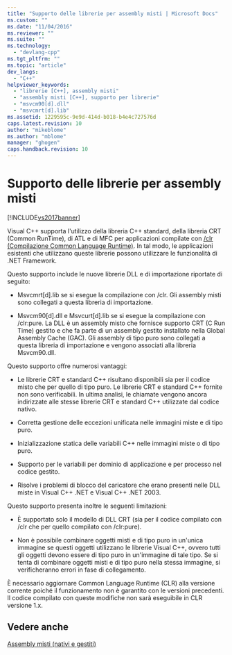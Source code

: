 ```yaml
---
title: "Supporto delle librerie per assembly misti | Microsoft Docs"
ms.custom: ""
ms.date: "11/04/2016"
ms.reviewer: ""
ms.suite: ""
ms.technology: 
  - "devlang-cpp"
ms.tgt_pltfrm: ""
ms.topic: "article"
dev_langs: 
  - "C++"
helpviewer_keywords: 
  - "librerie [C++], assembly misti"
  - "assembly misti [C++], supporto per librerie"
  - "msvcm90[d].dll"
  - "msvcmrt[d].lib"
ms.assetid: 1229595c-9e9d-414d-b018-b4e4c727576d
caps.latest.revision: 10
author: "mikeblome"
ms.author: "mblome"
manager: "ghogen"
caps.handback.revision: 10
---
```

# Supporto delle librerie per assembly misti
[!INCLUDE[vs2017banner](../assembler/inline/includes/vs2017banner.md)]

Visual C\+\+ supporta l'utilizzo della libreria C\+\+ standard, della libreria CRT \(Common RunTime\), di ATL e di MFC per applicazioni compilate con [\/clr \(Compilazione Common Language Runtime\)](../build/reference/clr-common-language-runtime-compilation.md).  In tal modo, le applicazioni esistenti che utilizzano queste librerie possono utilizzare le funzionalità di .NET Framework.  
  
 Questo supporto include le nuove librerie DLL e di importazione riportate di seguito:  
  
-   Msvcmrt\[d\].lib se si esegue la compilazione con \/clr.  Gli assembly misti sono collegati a questa libreria di importazione.  
  
-   Msvcm90\[d\].dll e Msvcurt\[d\].lib se si esegue la compilazione con \/clr:pure.  La DLL è un assembly misto che fornisce supporto CRT \(C Run Time\) gestito e che fa parte di un assembly gestito installato nella Global Assembly Cache \(GAC\).   Gli assembly di tipo puro sono collegati a questa libreria di importazione e vengono associati alla libreria Msvcm90.dll.  
  
 Questo supporto offre numerosi vantaggi:  
  
-   Le librerie CRT e standard C\+\+ risultano disponibili sia per il codice misto che per quello di tipo puro.  Le librerie CRT e standard C\+\+ fornite non sono verificabili. In ultima analisi, le chiamate vengono ancora indirizzate alle stesse librerie CRT e standard C\+\+ utilizzate dal codice nativo.  
  
-   Corretta gestione delle eccezioni unificata nelle immagini miste e di tipo puro.  
  
-   Inizializzazione statica delle variabili C\+\+ nelle immagini miste o di tipo puro.  
  
-   Supporto per le variabili per dominio di applicazione e per processo nel codice gestito.  
  
-   Risolve i problemi di blocco del caricatore che erano presenti nelle DLL miste in Visual C\+\+ .NET e Visual C\+\+ .NET 2003.  
  
 Questo supporto presenta inoltre le seguenti limitazioni:  
  
-   È supportato solo il modello di DLL CRT \(sia per il codice compilato con \/clr che per quello compilato con \/clr:pure\).  
  
-   Non è possibile combinare oggetti misti e di tipo puro in un'unica immagine se questi oggetti utilizzano le librerie Visual C\+\+, ovvero tutti gli oggetti devono essere di tipo puro in un'immagine di tale tipo.  Se si tenta di combinare oggetti misti e di tipo puro nella stessa immagine, si verificheranno errori in fase di collegamento.  
  
 È necessario aggiornare Common Language Runtime \(CLR\) alla versione corrente poiché il funzionamento non è garantito con le versioni precedenti.  Il codice compilato con queste modifiche non sarà eseguibile in CLR versione 1.x.  
  
## Vedere anche  
 [Assembly misti \(nativi e gestiti\)](../dotnet/mixed-native-and-managed-assemblies.md)